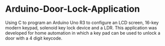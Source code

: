 # Arduino-Door-Lock-Application
Using C to program an Arduino Uno R3 to configure an LCD screen, 16-key modern keypad, solenoid key lock device and a LDR. This application was developed for home automation in which a key pad can be used to unlock a door with a 4 digit keycode. 
